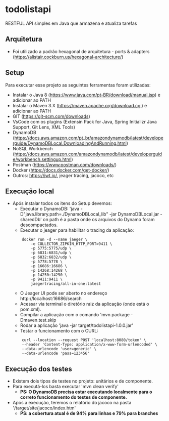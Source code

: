 # todolistapi
RESTFUL API simples em Java que armazena e atualiza tarefas

## Arquitetura
 - Foi utilizado a padrão hexagonal de arquitetura - ports & adapters (https://alistair.cockburn.us/hexagonal-architecture/)

## Setup
Para executar esse projeto as seguintes ferramentas foram utilizadas: 
 - Instalar o Java 8 (https://www.java.com/pt-BR/download/manual.jsp) e adicionar ao PATH
 - Instalar o Maven 3.X (https://maven.apache.org/download.cgi) e adicionar ao PATH
 - GIT (https://git-scm.com/downloads)
 - VsCode com os plugins (Extensin Pack for Java, Spring Initializr Java Support, Git Lens, XML Tools)
 - DynamoDB (https://docs.aws.amazon.com/pt_br/amazondynamodb/latest/developerguide/DynamoDBLocal.DownloadingAndRunning.html)
 - NoSQL Workbench (https://docs.aws.amazon.com/amazondynamodb/latest/developerguide/workbench.settingup.html)
 - Postman (https://www.postman.com/downloads/)
 - Docker (https://docs.docker.com/get-docker/)
 - Outros: https://jwt.io/, jeager tracing, jacoco, etc

## Execução local
- Após instalar todos os itens do Setup devemos: 
    - Executar o DynamoDB: 'java -D"java.library.path=./DynamoDBLocal_lib" -jar DynamoDBLocal.jar -sharedDb' on path é a pasta onde os arquivos do Dynamo foram descompactados.
    - Executar o jeager para habilitar o tracing da aplicação: 
    ```
        docker run -d --name jaeger \
            -e COLLECTOR_ZIPKIN_HTTP_PORT=9411 \
            -p 5775:5775/udp \
            -p 6831:6831/udp \
            -p 6832:6832/udp \
            -p 5778:5778 \
            -p 16686:16686 \
            -p 14268:14268 \
            -p 14250:14250 \
            -p 9411:9411 \
            jaegertracing/all-in-one:latest
    ```
    - O Jeager UI pode ser aberto no endereço http://localhost:16686/search 
    - Acessar via terminal o diretório raiz da aplicação (onde está o pom.xml).
    - Compilar a aplicação com o comando 'mvn package -Dmaven.test.skip
    - Rodar a aplicação 'java -jar target/todolistapi-1.0.0.jar'
    - Testar o funcionamento com o CURL: 
    ```
        curl --location --request POST 'localhost:8080/token' \
        --header 'Content-Type: application/x-www-form-urlencoded' \
        --data-urlencode 'user=generic' \
        --data-urlencode 'pass=123456'
    ```

## Execução dos testes
- Existem dois tipos de testes no projeto: unitários e de componente.
- Para executá-los basta executar 'mvn clean verify'
    - **PS: O DynamoDB precisa estar executando localmente para o correto funcionamento do testes de componente.**
- Após a execução, teremos o relatório do jacoco na pasta '/target/site/jacoco/index.htm'
    - **PS: a cobertura atual é de 94% para linhas e 79% para branches**